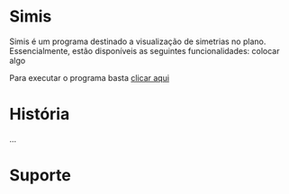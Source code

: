 # Simis

Simis é um programa destinado a visualização de simetrias no plano. Essencialmente, estão disponíveis as seguintes funcionalidades:
 colocar algo


Para executar o programa basta [clicar aqui](https://evcastelani.github.io/simis/)

# História

...

# Suporte



